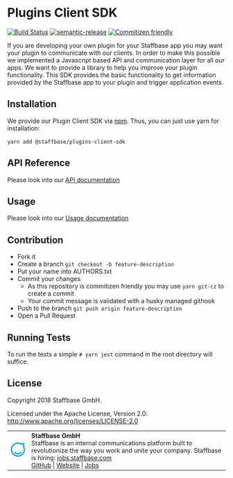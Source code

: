 # Plugins Client SDK

[![Build Status](https://github.com/Staffbase/plugins-client-sdk/workflows/Continuous%20Integration/badge.svg?branch=master)](https://github.com/Staffbase/plugins-client-sdk/actions)
[![semantic-release](https://img.shields.io/badge/%20%20%F0%9F%93%A6%F0%9F%9A%80-semantic--release-e10079.svg)](https://github.com/semantic-release/semantic-release)
[![Commitizen friendly](https://img.shields.io/badge/commitizen-friendly-brightgreen.svg)](http://commitizen.github.io/cz-cli/)

If you are developing your own plugin for your Staffbase app you may want your plugin to communicate with our clients.
In order to make this possible we implemented a Javascript based API and communication layer for all our apps.
We want to provide a library to help you improve your plugin functionality.
This SDK provides the basic functionality to get information provided by the Staffbase app to your plugin and trigger application events.

## Installation

We provide our Plugin Client SDK via [npm](https://www.npmjs.com/package/@staffbase/plugins-client-sdk).
Thus, you can just use yarn for installation:

```shell
yarn add @staffbase/plugins-client-sdk
```

## API Reference

Please look into our [API documentation](https://github.com/Staffbase/plugins-client-sdk/blob/master/dosc/api.md)

## Usage

Please look into our [Usage documentation](https://github.com/Staffbase/plugins-client-sdk/blob/master/docs/usage.md)

## Contribution

- Fork it
- Create a branch `git checkout -b feature-description`
- Put your name into AUTHORS.txt
- Commit your changes
  - As this repository is commitizen friendly you may use `yarn git-cz` to create a commit
  - Your commit message is validated with a husky managed githook
- Push to the branch `git push origin feature-description`
- Open a Pull Request

## Running Tests

To run the tests a simple `# yarn jest` command in the root directory will suffice.

## License

Copyright 2018 Staffbase GmbH.

Licensed under the Apache License, Version 2.0: <http://www.apache.org/licenses/LICENSE-2.0>

<table>
  <tr>
    <td>
      <img src="docs/assets/images/staffbase.png" alt="Staffbase GmbH" width="96" />
    </td>
    <td>
      <b>Staffbase GmbH</b>
      <br />Staffbase is an internal communications platform built to revolutionize the way you work and unite your company. Staffbase is hiring: <a href="https://jobs.staffbase.com" target="_blank" rel="noreferrer">jobs.staffbase.com</a>
      <br /><a href="https://github.com/Staffbase" target="_blank" rel="noreferrer">GitHub</a> | <a href="https://staffbase.com/" target="_blank" rel="noreferrer">Website</a> | <a href="https://jobs.staffbase.com" target="_blank" rel="noreferrer">Jobs</a>
    </td>
  </tr>
</table>
